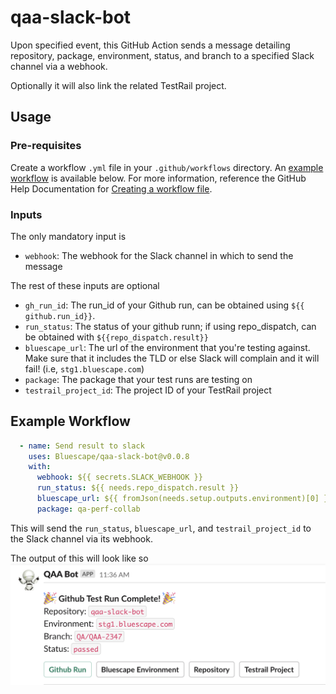 # qaa-slack-bot
Upon specified event, this GitHub Action sends a message detailing repository, package, environment, status, and branch to a specified Slack channel via a webhook.

Optionally it will also link the related TestRail project. 

## Usage
### Pre-requisites
Create a workflow `.yml` file in your `.github/workflows` directory. An [example workflow](https://github.com/Bluescape/qaa-slack-bot/blob/develop/.github/workflows/qaa_slack_bot.yml) is available below. For more information, reference the GitHub Help Documentation for [Creating a workflow file](https://help.github.com/en/articles/configuring-a-workflow#creating-a-workflow-file).

### Inputs
The only mandatory input is
- `webhook`: The webhook for the Slack channel in which to send the message


The rest of these inputs are optional 
- `gh_run_id`: The run_id of your Github run, can be obtained using `${{ github.run_id}}`. 
- `run_status`: The status of your github runn; if using repo_dispatch, can be obtained with `${{repo_dispatch.result}}`
- `bluescape_url`: The url of the environment that you're testing against. Make sure that it includes the TLD or else Slack will complain and it will fail! (i.e, `stg1.bluescape.com`)
- `package`: The package that your test runs are testing on 
- `testrail_project_id`: The project ID of your TestRail project

## Example Workflow
```yaml
  - name: Send result to slack 
    uses: Bluescape/qaa-slack-bot@v0.0.8
    with: 
      webhook: ${{ secrets.SLACK_WEBHOOK }}
      run_status: ${{ needs.repo_dispatch.result }}
      bluescape_url: ${{ fromJson(needs.setup.outputs.environment)[0] }}
      package: qa-perf-collab 
```
This will send the `run_status`, `bluescape_url`, and `testrail_project_id` to the Slack channel via its webhook. 

The output of this will look like so
![Example image](example_output.png)
